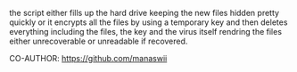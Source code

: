 the script either fills up the hard drive keeping the new files hidden pretty quickly 
or
it encrypts all the files by using a temporary key and then deletes everything including the files, the key and the virus itself rendring the files either unrecoverable or unreadable if recovered. 


CO-AUTHOR: https://github.com/manaswii
